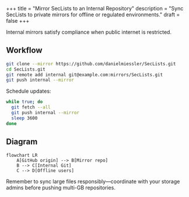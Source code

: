 +++
title = "Mirror SecLists to an Internal Repository"
description = "Sync SecLists to private mirrors for offline or regulated environments."
draft = false
+++

<script type="application/ld+json">
{
  "@context": "https://schema.org",
  "@type": "FAQPage",
  "mainEntity": [{
    "@type": "Question",
    "@id": "https://seclists.dev/faq/seclists-internal-mirror",
    "name": "How do I mirror SecLists to an internal repository?",
    "acceptedAnswer": {
      "@type": "Answer",
      "text": "Clone the upstream repo, add your internal Git remote, and push regularly so offline environments receive the latest SecLists snapshot."
    }
  }]
}
</script>

Internal mirrors satisfy compliance when public internet is restricted.

## Workflow

```bash
git clone --mirror https://github.com/danielmiessler/SecLists.git
cd SecLists.git
git remote add internal git@example.com:mirrors/SecLists.git
git push internal --mirror
```

Schedule updates:

```bash
while true; do
  git fetch --all
  git push internal --mirror
  sleep 3600
done
```

## Diagram

```mermaid
flowchart LR
    A[GitHub origin] --> B[Mirror repo]
    B --> C[Internal Git]
    C --> D[Offline users]
```

Remember to sync large files responsibly—coordinate with your storage admins before pushing multi-GB repositories.

